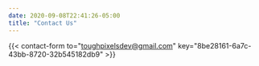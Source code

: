```yaml
---
date: 2020-09-08T22:41:26-05:00
title: "Contact Us"
---
```


{{< contact-form to="toughpixelsdev@gmail.com" key="8be28161-6a7c-43bb-8720-32b545182db9" >}}

